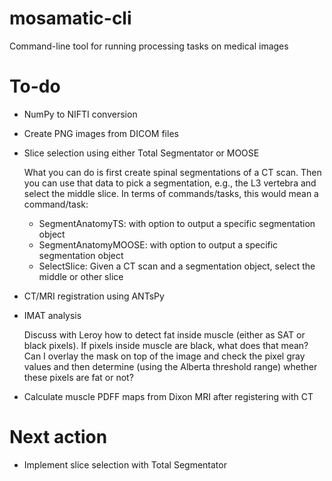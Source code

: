 # mosamatic-cli
Command-line tool for running processing tasks on medical images

# To-do
- NumPy to NIFTI conversion

- Create PNG images from DICOM files

- Slice selection using either Total Segmentator or MOOSE

  What you can do is first create spinal segmentations of a CT scan. Then
  you can use that data to pick a segmentation, e.g., the L3 vertebra and
  select the middle slice. In terms of commands/tasks, this would mean a
  command/task:
  - SegmentAnatomyTS: with option to output a specific segmentation object
  - SegmentAnatomyMOOSE: with option to output a specific segmentation 
    object
  - SelectSlice: Given a CT scan and a segmentation object, select the 
    middle or other slice

- CT/MRI registration using ANTsPy

- IMAT analysis

  Discuss with Leroy how to detect fat inside muscle (either as SAT or 
  black pixels). If pixels inside muscle are black, what does that mean?
  Can I overlay the mask on top of the image and check the pixel gray
  values and then determine (using the Alberta threshold range) whether
  these pixels are fat or not?

- Calculate muscle PDFF maps from Dixon MRI after registering with CT

# Next action
- Implement slice selection with Total Segmentator